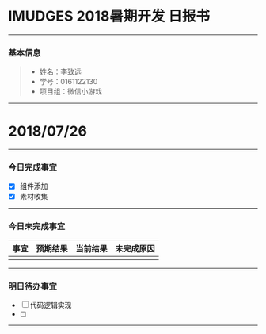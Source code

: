 # IMUDGES 2018暑期开发 日报书
-------


### 基本信息
> * 姓名：李致远
> * 学号：0161122130
> * 项目组：微信小游戏

-------


# 2018/07/26

-------

### 今日完成事宜
- [x]  组件添加
- [x] 素材收集

-----
### 今日未完成事宜


| 事宜     |预期结果| 当前结果  | 未完成原因   | 
| --------   | -----:  | -----:  | :----:  |
|    |   |   |   |


------
### 明日待办事宜
- [ ] 代码逻辑实现
- [ ] 
-------
